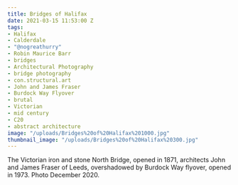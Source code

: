 ```yaml
---
title: Bridges of Halifax
date: 2021-03-15 11:53:00 Z
tags:
- Halifax
- Calderdale
- "@nogreathurry"
- Robin Maurice Barr
- bridges
- Architectural Photography
- bridge photography
- con.structural.art
- John and James Fraser
- Burdock Way Flyover
- brutal
- Victorian
- mid century
- C20
- abstract architecture
image: "/uploads/Bridges%20of%20Halifax%201000.jpg"
thumbnail_image: "/uploads/Bridges%20of%20Halifax%20300.jpg"
---
```


The Victorian iron and stone North Bridge, opened in 1871, architects John and James Fraser of Leeds, overshadowed by Burdock Way flyover, opened in 1973. Photo December 2020.